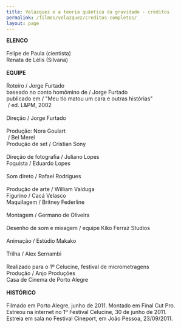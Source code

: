 ```yaml
---
title: Velázquez e a teoria quântica da gravidade - créditos
permalink: /filmes/velazquez/creditos-completos/
layout: page
---
```

**ELENCO**\
\
Felipe de Paula (cientista)\
Renata de Lélis (Silvana)\
\
**EQUIPE**\
\
Roteiro / Jorge Furtado\
baseado no conto homômino de / Jorge Furtado\
publicado em / "Meu tio matou um cara e outras histórias"\
 / ed. L&PM, 2002\
\
Direção / Jorge Furtado\
\
Produção: Nora Goulart\
 / Bel Merel\
Produção de set / Cristian Sony\
\
Direção de fotografia / Juliano Lopes\
Foquista / Eduardo Lopes\
\
Som direto / Rafael Rodrigues\
\
Produção de arte / William Valduga\
Figurino / Cacá Velasco\
Maquilagem / Britney Federline\
\
Montagem / Germano de Oliveira\
\
Desenho de som e mixagem / equipe Kiko Ferraz Studios\
\
Animação / Estúdio Makako\
\
Trilha / Alex Sernambi\
\
Realizado para o 1º Celucine, festival de micrometragens\
Produção / Anjo Produções\
Casa de Cinema de Porto Alegre\
\
**HISTÓRICO**\
\
Filmado em Porto Alegre, junho de 2011. Montado em Final Cut Pro.\
Estreou na internet no 1º Festival Celucine, 30 de junho de 2011.\
Estreia em sala no Festival Cineport, em João Pessoa, 23/09/2011.
